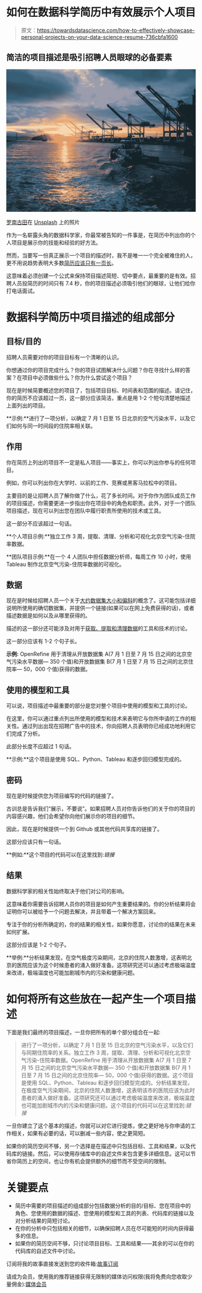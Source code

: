 # 如何在数据科学简历中有效展示个人项目

> 原文：<https://towardsdatascience.com/how-to-effectively-showcase-personal-projects-on-your-data-science-resume-736cbfa1600>

## 简洁的项目描述是吸引招聘人员眼球的必备要素

![](img/82c44176da768d6e5f4bc404eed21bf4.png)

[罗南古田](https://unsplash.com/@ronan18?utm_source=medium&utm_medium=referral)在 [Unsplash](https://unsplash.com?utm_source=medium&utm_medium=referral) 上的照片

作为一名崭露头角的数据科学家，你最常被告知的一件事是，在简历中列出你的个人项目是展示你的技能和经验的好方法。

然而，当要写一份真正展示一个项目的描述时，我不是唯一一个完全被难住的人，更不用说趋势表明大多数[简历应该只有一页长](https://zety.com/blog/one-page-resume#:~:text=A%20resume%20should%20be%20one,lots%20of%20relevant%20professional%20achievements.)。

这意味着必须创建一个公式来保持项目描述简短、切中要点，最重要的是有效。招聘人员投简历的时间只有 7.4 秒，你的项目描述必须吸引他们的眼球，让他们给你打电话面试。

# 数据科学简历中项目描述的组成部分

## 目标/目的

招聘人员需要对你的项目目标有一个清晰的认识。

你想通过你的项目完成什么？你的项目试图解决什么问题？你在寻找什么样的答案？在项目中必须做些什么？你为什么尝试这个项目？

现在是时候简要概述您的项目了，包括项目目标、时间表和范围的描述。请记住，你的简历不应该超过一页，这一部分应该简洁，重点是用 1-2 个短句清楚地描述上面列出的项目。

**示例:**进行了一项分析，以确定 7 月 1 日至 15 日北京的空气污染水平，以及它们如何与同一时间段的住院率相关联。

## 作用

你在简历上列出的项目不一定是私人项目——事实上，你可以列出你参与的任何项目。

例如，你可以列出你在大学时、以前的工作、竞赛或黑客马拉松中的项目。

主要目的是让招聘人员了解你做了什么，花了多长时间。对于你作为团队成员工作的项目描述，你需要更进一步指出你在项目中的角色和职责。此外，对于一个团队项目描述，现在可以列出您在团队中履行职责所使用的技术或工具。

这一部分不应该超过一句话。

**个人项目示例:**独立工作 3 周，提取、清理、分析和可视化北京空气污染-住院率数据。

**团队项目示例:**在一个 4 人团队中担任数据分析师，每周工作 10 小时，使用 Tableau 制作北京空气污染-住院率数据的可视化。

## 数据

现在是时候给招聘人员一个关于[大约数据集大小和偏斜](https://www.datascienceweekly.org/articles/how-to-describe-your-personal-projects-on-your-data-science-resume)的概念了。这可能包括详细说明所使用的确切数据集，并提供一个链接(如果可以在网上免费获得的话)，或者描述数据是如何以及从哪里获得的。

描述的这一部分还可能涉及对用于[获取、提取和清理数据](https://www.datascienceweekly.org/articles/how-to-describe-your-personal-projects-on-your-data-science-resume)的工具和技术的讨论。

这一部分应该有 1-2 个句子长。

**示例:** OpenRefine 用于清理从开放数据集 A(7 月 1 日至 7 月 15 日之间的北京空气污染水平数据— 350 个值)和开放数据集 B(7 月 1 日至 7 月 15 日之间的北京住院率— 50，000 个值)获得的数据。

## 使用的模型和工具

可以说，项目描述中最重要的部分是您对整个项目中使用的模型和工具的讨论。

在这里，你可以通过重点列出所使用的模型和技术来表明它与你所申请的工作的相关性。通过列出出现在招聘广告中的技术，你向招聘人员表明你已经成功地利用它们完成了分析。

此部分长度不应超过 1 句话。

**示例:**这个项目是使用 SQL、Python、Tableau 和逐步回归模型完成的。

## 密码

现在是时候提供您为项目编写的代码的链接了。

古训总是告诉我们“展示，不要说”。如果招聘人员对你告诉他们的关于你的项目的内容感兴趣，他们会希望你向他们展示你的项目的细节。

因此，现在是时候提供一个到 Github 或其他代码共享库的链接了。

这部分应该只有一句话。

**例如:**这个项目的代码可以在这里找到:*链接*

## 结果

数据科学家的相关性始终取决于他们对公司的影响。

这意味着你需要告诉招聘人员你的项目是如何产生重要结果的。你的分析结果将会证明你可以被给予一个问题去解决，并且带着一个解决方案回来。

专注于你的分析所确定的，你的结果的相关性，如果你愿意，讨论你的结果在未来如何扩展。

这部分应该是 1-2 个句子。

**举例:**分析结果发现，在空气极度污染期间，北京的住院人数激增，这表明北京的医院应该为这个时候患者的涌入做好准备。这项研究还可以通过考虑极端温度来改进，极端温度也可能加剧城市内的污染和健康问题。

# 如何将所有这些放在一起产生一个项目描述

下面是我们最终的项目描述，一旦你把所有的单个部分组合在一起:

> 进行了一项分析，以确定 7 月 1 日至 15 日北京的空气污染水平，以及它们与同期住院率的关系。独立工作 3 周，提取、清理、分析和可视化北京空气污染-住院率数据。OpenRefine 用于清理从开放数据集 A(7 月 1 日至 7 月 15 日之间的北京空气污染水平数据— 350 个值)和开放数据集 B(7 月 1 日至 7 月 15 日之间的北京住院率— 50，000 个值)获得的数据。这个项目是使用 SQL、Python、Tableau 和逐步回归模型完成的。分析结果发现，在极度空气污染期间，北京的住院人数激增，这表明该市的医院应该为此时患者的涌入做好准备。这项研究还可以通过考虑极端温度来改进，极端温度也可能加剧城市内的污染和健康问题。这个项目的代码可以在这里找到:*链接*

一旦你建立了这个基本的描述，你就可以对它进行提炼，使之更好地与你申请的工作相关，如果有必要的话，可以删减一些内容，使之更简短。

如果你的简历空间不够，另一个选择是在描述中只包括目标、工具和结果，以及代码库的链接。然后，可以使用存储库中的自述文件来包含更多详细信息。这可以节省你简历上的空间，也让你有机会提供额外的细节而不受空间的限制。

# 关键要点

*   简历中需要的项目描述的组成部分包括数据分析的目的/目标、您在项目中的角色、您使用的数据的描述、您使用的模型和工具的列表、代码库的链接以及对分析结果的简短讨论。
*   在你的分析中只包括相关的细节，以确保招聘人员在尽可能短的时间内获得最多的信息。
*   如果你的简历空间不够，只讨论项目目标、工具和结果——其余的可以在你的代码库的自述文件中讨论。

订阅将我的故事直接发送到您的收件箱:[故事订阅](https://madison13.medium.com/subscribe)

请成为会员，使用我的推荐链接获得无限制的媒体访问权限(我将免费向您收取少量佣金):[媒体会员](https://madison13.medium.com/membership)